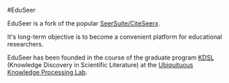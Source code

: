 #EduSeer

EduSeer is a fork of the popular [SeerSuite/CiteSeerx](https://github.com/SeerLabs/CiteSeerX "CiteSeerX on GitHub").

It's long-term objective is to become a convenient platform for educational researchers.

EduSeer has been founded in the course of the graduate program 
[KDSL](http://www.kdsl.tu-darmstadt.de/ "KDSL homepage") (Knowledge Discovery in Scientific Literature)
at the [Ubiquituous Knowledge Processing Lab](http://www.ukp.tu-darmstadt.de/ "UKP Lab").
